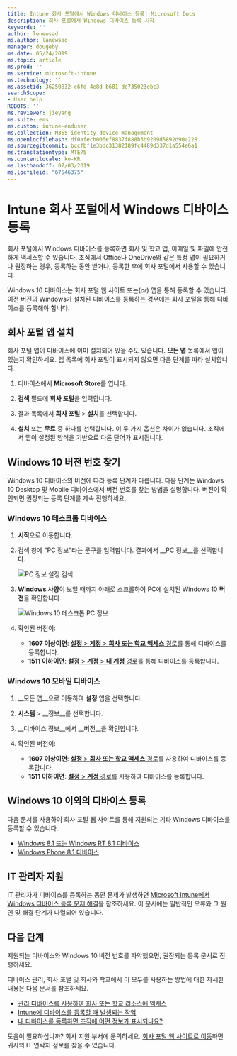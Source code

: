 ```yaml
---
title: Intune 회사 포털에서 Windows 디바이스 등록| Microsoft Docs
description: 회사 포털에서 Windows 디바이스 등록 시작
keywords: ''
author: lenewsad
ms.author: lanewsad
manager: dougeby
ms.date: 05/24/2019
ms.topic: article
ms.prod: ''
ms.service: microsoft-intune
ms.technology: ''
ms.assetid: 36250832-c6fd-4e8d-b681-de735023ebc3
searchScope:
- User help
ROBOTS: ''
ms.reviewer: jieyang
ms.suite: ems
ms.custom: intune-enduser
ms.collection: M365-identity-device-management
ms.openlocfilehash: df0afecb006ef8837f888b3b9209d5892d90a228
ms.sourcegitcommit: bccfbf1e3bdc31382189fc4489d337d1a554e6a1
ms.translationtype: MTE75
ms.contentlocale: ko-KR
ms.lasthandoff: 07/03/2019
ms.locfileid: "67546375"
---
```

# <a name="windows-device-enrollment-in-intune-company-portal"></a>Intune 회사 포털에서 Windows 디바이스 등록  

회사 포털에서 Windows 디바이스를 등록하면 회사 및 학교 앱, 이메일 및 파일에 안전하게 액세스할 수 있습니다. 조직에서 Office나 OneDrive와 같은 특정 앱이 필요하거나 권장하는 경우, 등록하는 동안 받거나, 등록한 후에 회사 포털에서 사용할 수 있습니다.  

Windows 10 디바이스는 회사 포털 웹 사이트 또는(*or*) 앱을 통해 등록할 수 있습니다. 이전 버전의 Windows가 설치된 디바이스를 등록하는 경우에는 회사 포털을 통해 디바이스를 등록해야 합니다.  

## <a name="install-company-portal-app"></a>회사 포털 앱 설치  
회사 포털 앱이 디바이스에 이미 설치되어 있을 수도 있습니다. __모든 앱__ 목록에서 앱이 있는지 확인하세요.  앱 목록에 회사 포털이 표시되지 않으면 다음 단계를 따라 설치합니다.  

1. 디바이스에서 **Microsoft Store**를 엽니다.

2. **검색** 필드에 **회사 포털**을 입력합니다.

3. 결과 목록에서 **회사 포털** > **설치**를 선택합니다.

4. **설치** 또는 **무료** 중 하나를 선택합니다. 이 두 가지 옵션은 차이가 없습니다. 조직에서 앱이 설정된 방식을 기반으로 다른 단어가 표시됩니다.  

## <a name="find-windows-10-version-number"></a>Windows 10 버전 번호 찾기  
Windows 10 디바이스의 버전에 따라 등록 단계가 다릅니다. 다음 단계는 Windows 10 Desktop 및 Mobile 디바이스에서 버전 번호를 찾는 방법을 설명합니다. 버전이 확인되면 권장되는 등록 단계를 계속 진행하세요.  

### <a name="windows-10-desktop-devices"></a>Windows 10 데스크톱 디바이스  

1. **시작**으로 이동합니다.

2. 검색 창에 "PC 정보"라는 문구를 입력합니다. 결과에서 __PC 정보__를 선택합니다.  


   ![PC 정보 설정 검색](media/searching_for_about_your_pc.png)  

3. **Windows 사양**이 보일 때까지 아래로 스크롤하여 PC에 설치된 Windows 10 **버전**을 확인합니다.  


   ![Windows 10 데스크톱 PC 정보](media/settings_about_pc.png)  

4. 확인된 버전이:  

    * __1607 이상이면__: [**설정** > **계정** > **회사 또는 학교 액세스** 경로](enroll-windows-10-device.md#enroll-windows-10-version-1607-and-later-device)를 통해 디바이스를 등록합니다.   
    * __1511 이하이면__: [**설정** > **계정** > **내 계정** 경로](enroll-windows-10-device.md#enroll-windows-10-version-1511-and-earlier-device)를 통해 디바이스를 등록합니다.  

### <a name="windows-10-mobile-devices"></a>Windows 10 모바일 디바이스

1. __모든 앱__으로 이동하여 __설정__ 앱을 선택합니다.
2. __시스템__ > __정보__를 선택합니다.
3. __디바이스 정보__에서 __버전__을 확인합니다.  
4. 확인된 버전이:  

    * __1607 이상이면__: [**설정** > **회사 또는 학교 액세스** 경로](enroll-windows-10-device.md#enroll-windows-10-version-1607-and-later-device)를 사용하여 디바이스를 등록합니다.   
    * __1511 이하이면__: [**설정** > **계정** 경로](enroll-windows-10-device.md#enroll-windows-10-version-1511-and-earlier-device)를 사용하여 디바이스를 등록합니다.  

## <a name="enroll-non-windows-10-devices"></a>Windows 10 이외의 디바이스 등록  
다음 문서를 사용하여 회사 포털 웹 사이트를 통해 지원되는 기타 Windows 디바이스를 등록할 수 있습니다.   
* [Windows 8.1 또는 Windows RT 8.1 디바이스](enroll-your-W81-or-rt81-windows.md)  
* [Windows Phone 8.1 디바이스](enroll-your-wp81-windows.md)    

## <a name="it-administrator-support"></a>IT 관리자 지원  
IT 관리자가 디바이스를 등록하는 동안 문제가 발생하면 [Microsoft Intune에서 Windows 디바이스 등록 문제 해결](https://support.microsoft.com/help/4469913)을 참조하세요. 이 문서에는 일반적인 오류와 그 원인 및 해결 단계가 나열되어 있습니다.  

## <a name="next-steps"></a>다음 단계  
지원되는 디바이스와 Windows 10 버전 번호를 파악했으면, 권장되는 등록 문서로 진행하세요.  
 
디바이스 관리, 회사 포털 및 회사와 학교에서 이 모두를 사용하는 방법에 대한 자세한 내용은 다음 문서를 참조하세요.  
* [관리 디바이스를 사용하여 회사 또는 학교 리소스에 액세스](use-managed-devices-to-get-work-done.md)  
* [Intune에 디바이스를 등록할 때 발생되는 작업](what-happens-if-you-install-the-company-portal-app-and-enroll-your-device-in-intune-windows.md)  
* [내 디바이스를 등록하면 조직에 어떤 정보가 표시되나요?](what-info-can-your-company-see-when-you-enroll-your-device-in-intune.md)  

도움이 필요하십니까? 회사 지원 부서에 문의하세요. [회사 포털 웹 사이트로 이동](https://go.microsoft.com/fwlink/?linkid=2010980)하면 귀사의 IT 연락처 정보를 찾을 수 있습니다.  
